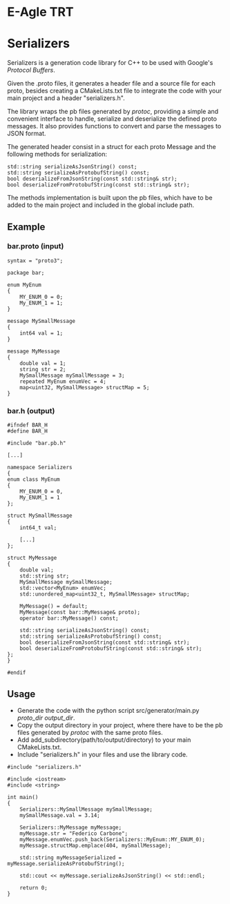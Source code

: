 # E-Agle TRT
# Serializers

Serializers is a generation code library for C++ to be used with Google's _Protocol Buffers_.

Given the .proto files, it generates a header file and a source file for each proto, besides creating a CMakeLists.txt file
to integrate the code with your main project and a header "serializers.h".

The library wraps the pb files generated by _protoc_, providing a simple and convenient interface to handle, serialize 
and deserialize the defined proto messages. It also provides functions to convert and parse the messages to JSON format.

The generated header consist in a struct for each proto Message and the following methods for serialization:

    std::string serializeAsJsonString() const;
    std::string serializeAsProtobufString() const;
    bool deserializeFromJsonString(const std::string& str);
    bool deserializeFromProtobufString(const std::string& str);

The methods implementation is built upon the pb files, which have to be added to the main project and included in the global 
include path.

## Example
### bar.proto (input)
    syntax = "proto3";

    package bar;

    enum MyEnum
    {
        MY_ENUM_0 = 0;
        My_ENUM_1 = 1;
    }

    message MySmallMessage
    {
        int64 val = 1;
    }

    message MyMessage
    {
        double val = 1;
        string str = 2;
        MySmallMessage mySmallMessage = 3;
        repeated MyEnum enumVec = 4;
        map<uint32, MySmallMessage> structMap = 5;
    }

### bar.h (output)
    #ifndef BAR_H
    #define BAR_H

    #include "bar.pb.h"

    [...]

    namespace Serializers
    {
    enum class MyEnum
    {
        MY_ENUM_0 = 0,
        My_ENUM_1 = 1 
    };

    struct MySmallMessage
    {
        int64_t val;
        
        [...]
    };

    struct MyMessage
    {
        double val;
        std::string str;
        MySmallMessage mySmallMessage;
        std::vector<MyEnum> enumVec;
        std::unordered_map<uint32_t, MySmallMessage> structMap;
        
        MyMessage() = default;
        MyMessage(const bar::MyMessage& proto);
        operator bar::MyMessage() const;

        std::string serializeAsJsonString() const;
        std::string serializeAsProtobufString() const;
        bool deserializeFromJsonString(const std::string& str);
        bool deserializeFromProtobufString(const std::string& str);
    };
    }

    #endif

## Usage
- Generate the code with the python script src/generator/main.py *proto_dir* *output_dir*.
- Copy the output directory in your project, where there have to be the pb files generated by _protoc_
with the same proto files.
- Add add_subdirectory(path/to/output/directory) to your main CMakeLists.txt.
- Include "serializers.h" in your files and use the library code.

<!--  -->

    #include "serializers.h"

    #include <iostream>
    #include <string>

    int main()
    {
        Serializers::MySmallMessage mySmallMessage;
        mySmallMessage.val = 3.14;

        Serializers::MyMessage myMessage;
        myMessage.str = "Federico Carbone";
        myMessage.enumVec.push_back(Serializers::MyEnum::MY_ENUM_0);
        myMessage.structMap.emplace(404, mySmallMessage);

        std::string myMessageSerialized = myMessage.serializeAsProtobufString();
        
        std::cout << myMessage.serializeAsJsonString() << std::endl;

        return 0;
    }